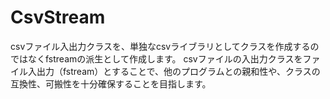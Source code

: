 # CsvStream
csvファイル入出力クラスを、単独なcsvライブラリとしてクラスを作成するのではなくfstreamの派生として作成します。
csvファイルの入出力クラスをファイル入出力（fstream）とすることで、他のプログラムとの親和性や、クラスの互換性、可搬性を十分確保することを目指します。
